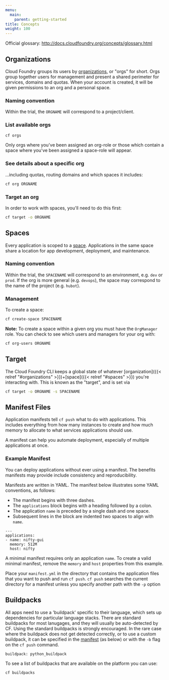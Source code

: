 ```yaml
---
menu:
  main:
    parent: getting-started
title: Concepts
weight: 100
---
```


Official glossary: http://docs.cloudfoundry.org/concepts/glossary.html

## Organizations

Cloud Foundry groups its users by [organizations](http://docs.cloudfoundry.org/concepts/roles.html#orgs), or "orgs" for short. Orgs group together users for management and present a shared perimeter for services, domains and quotas. When your account is created, it will be given permissions to an org and a personal space.

### Naming convention

Within the trial, the `ORGNAME` will correspond to a project/client.

### List available orgs

```bash
cf orgs
```

Only orgs where you've been assigned an org-role or those which contain a space where you've been assigned a space-role will appear.

### See details about a specific org

...including quotas, routing domains and which spaces it includes:

```bash
cf org ORGNAME
```

### Target an org

In order to work with spaces, you'll need to do this first:

```bash
cf target -o ORGNAME
```

## Spaces

Every application is scoped to a [space](http://docs.cloudfoundry.org/concepts/roles.html#spaces). Applications in the same space share a location for app development, deployment, and maintenance.

### Naming convention

Within the trial, the `SPACENAME` will correspond to an environment, e.g. `dev` or `prod`. If the org is more general (e.g. `devops`), the space may correspond to the name of the project (e.g. `hubot`).

### Management

To create a space:

```bash
cf create-space SPACENAME
```

**Note:**  To create a space within a given org you must have the `OrgManager` role. You can check to see which users and managers for your org with:

```bash
cf org-users ORGNAME
```

## Target

The Cloud Foundry CLI keeps a global state of whatever [organization]({{< relref "#organizations" >}})+[space]({{< relref "#spaces" >}}) you're interacting with. This is known as the "target", and is set via

```bash
cf target -o ORGNAME -s SPACENAME
```

## Manifest Files

Application manifests tell `cf push` what to do with applications. This includes everything from how many instances to create and how much memory to allocate to what services applications should use.

A manifest can help you automate deployment, especially of multiple applications at once.

### Example Manifest

You can deploy applications without ever using a manifest. The benefits manifests may provide include consistency and reproducibility. 

Manifests are written in YAML. The manifest below illustrates some YAML conventions, as follows:

- The manifest begins with three dashes.
- The `applications` block begins with a heading followed by a colon.
- The application `name` is preceded by a single dash and one space.
- Subsequent lines in the block are indented two spaces to align with `name`.

```
---
applications:
- name: nifty-gui
  memory: 512M
  host: nifty
```

A minimal manifest requires only an application `name`. To create a valid minimal manifest, remove the `memory` and `host` properties from this example.

Place your `manifest.yml` in the directory that contains the application files that you want to push and run `cf push`. `cf push` searches the current directory for a manifest unless you specify another path with the `-p` option

## Buildpacks

All apps need to use a 'buildpack' specific to their language, which sets up dependencies for particular language stacks. There are standard buildpacks for most lanugages, and they will usually be auto-detected by CF. Using the standard buildpacks is strongly encouraged. In the rare case where the buildpack does not get detected correctly, or to use a custom buildpack, it can be specified in the [manifest](http://docs.cloudfoundry.org/devguide/deploy-apps/manifest.html) (as below) or with the `-b` flag on the `cf push` command.

    buildpack: python_buildpack

To see a list of buildpacks that are available on the platform you can use:

```bash
cf buildpacks
```
    
